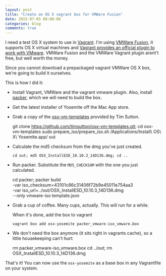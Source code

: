 ```yaml
---
layout: post
title: "Create an OS X vagrant box for VMWare Fusion"
date: 2015-07-05 08:00:00
categories: blog
comments: true
---
```


I need a test OS X system to use in [Vagrant](https://www.vagrantup.com). I'm using [VMWare Fusion](http://www.vmware.com/products/fusion/), it supports OS X virtual machines and [Vagrant provides an official plugin to work with VMware](https://www.vagrantup.com/vmware). VMWare Fusion and the VMWare Vagrant plugin arent't free, but well worth the money.

Since you cannot download a prepackaged vagrant VMWare OS X box, we're going to build it ourselves.

<!-- more -->

This is how I did it:

* Install Vagrant, VMWare and the vagrant vmware plugin. Also, install [packer](https://www.packer.io), which we will need to build the box.
* Get the latest installer of Yosemite off the Mac App store.
* Grab a copy of the [osx-vm-templates](https://github.com/timsutton/osx-vm-templates) provided by Tim Sutton.

  	git clone https://github.com/timsutton/osx-vm-templates.git; cd osx-vm-templates
  	sudo prepare_iso/prepare_iso.sh /Applications/Install\ OS\ X\ Yosemite.app/ out

* Calculate the md5 checksum from the dmg you've just created.

      cd out; md5 OSX_InstallESD_10.10.3_14D136.dmg; cd ..

* Run packer. Substitute the `MD5_CHECKSUM` with the one you just calculated.

  	cd packer; packer build \
  	 -var iso_checksum=43101c86c31406f72b9e45011e754aa3 \
  	 -var iso_url=../out/OSX_InstallESD_10.10.3_14D136.dmg \
  	 --only vmware-iso template.json

* Grab a cup of coffee. Many cups, actually. This will run for a while.

  When it's done, add the box to vagrant

      vagrant box add osx-yosemite packer_vmware-iso_vmware.box

* We don't need the box anymore (it sits right in vagrants cache),  so a little housekeeping can't hurt:

  	rm packer_vmware-iso_vmware.box
  	cd ../out; rm OSX_InstallESD_10.10.3_14D136.dmg

That's it! You can now use the `osx-yosemite` as a base box in any Vagrantfile on your system.
